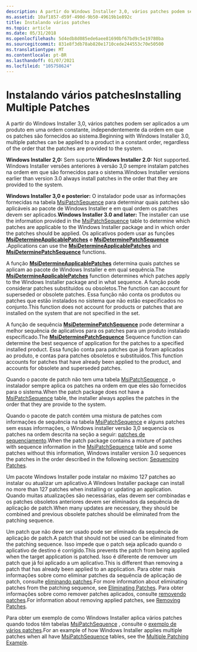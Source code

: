 ```yaml
---
description: A partir do Windows Installer 3,0, vários patches podem ser aplicados a um produto em uma ordem constante, independentemente da ordem em que os patches são fornecidos ao sistema.
ms.assetid: 10af1857-d59f-490d-9b50-49619b1e892c
title: Instalando vários patches
ms.topic: article
ms.date: 05/31/2018
ms.openlocfilehash: 5d4edb8d085ede6aee81690bf67bd9c5e19780ba
ms.sourcegitcommit: 831e8f3db78ab820e1710cede244553c70e50500
ms.translationtype: MT
ms.contentlocale: pt-BR
ms.lasthandoff: 01/07/2021
ms.locfileid: "105758624"
---
```

# <a name="installing-multiple-patches"></a><span data-ttu-id="65433-103">Instalando vários patches</span><span class="sxs-lookup"><span data-stu-id="65433-103">Installing Multiple Patches</span></span>

<span data-ttu-id="65433-104">A partir do Windows Installer 3,0, vários patches podem ser aplicados a um produto em uma ordem constante, independentemente da ordem em que os patches são fornecidos ao sistema.</span><span class="sxs-lookup"><span data-stu-id="65433-104">Beginning with Windows Installer 3.0, multiple patches can be applied to a product in a constant order, regardless of the order that the patches are provided to the system.</span></span>

<span data-ttu-id="65433-105">**Windows Installer 2,0:** Sem suporte.</span><span class="sxs-lookup"><span data-stu-id="65433-105">**Windows Installer 2.0:** Not supported.</span></span> <span data-ttu-id="65433-106">Windows Installer versões anteriores à versão 3,0 sempre instalam patches na ordem em que são fornecidos para o sistema.</span><span class="sxs-lookup"><span data-stu-id="65433-106">Windows Installer versions earlier than version 3.0 always install patches in the order that they are provided to the system.</span></span>

<span data-ttu-id="65433-107">**Windows Installer 3,0 e posterior:** O instalador pode usar as informações fornecidas na tabela [MsiPatchSequence](msipatchsequence-table.md) para determinar quais patches são aplicáveis ao pacote de Windows Installer e em qual ordem os patches devem ser aplicados.</span><span class="sxs-lookup"><span data-stu-id="65433-107">**Windows Installer 3.0 and later:** The installer can use the information provided in the [MsiPatchSequence](msipatchsequence-table.md) table to determine which patches are applicable to the Windows Installer package and in which order the patches should be applied.</span></span> <span data-ttu-id="65433-108">Os aplicativos podem usar as funções [**MsiDetermineApplicablePatches**](/windows/desktop/api/Msi/nf-msi-msidetermineapplicablepatchesa) e [**MsiDeterminePatchSequence**](/windows/desktop/api/Msi/nf-msi-msideterminepatchsequencea) .</span><span class="sxs-lookup"><span data-stu-id="65433-108">Applications can use the [**MsiDetermineApplicablePatches**](/windows/desktop/api/Msi/nf-msi-msidetermineapplicablepatchesa) and [**MsiDeterminePatchSequence**](/windows/desktop/api/Msi/nf-msi-msideterminepatchsequencea) functions.</span></span>

<span data-ttu-id="65433-109">A função [**MsiDetermineApplicablePatches**](/windows/desktop/api/Msi/nf-msi-msidetermineapplicablepatchesa) determina quais patches se aplicam ao pacote de Windows Installer e em qual sequência.</span><span class="sxs-lookup"><span data-stu-id="65433-109">The [**MsiDetermineApplicablePatches**](/windows/desktop/api/Msi/nf-msi-msidetermineapplicablepatchesa) function determines which patches apply to the Windows Installer package and in what sequence.</span></span> <span data-ttu-id="65433-110">A função pode considerar patches substituídos ou obsoletos.</span><span class="sxs-lookup"><span data-stu-id="65433-110">The function can account for superseded or obsolete patches.</span></span> <span data-ttu-id="65433-111">Essa função não conta os produtos ou patches que estão instalados no sistema que não estão especificados no conjunto.</span><span class="sxs-lookup"><span data-stu-id="65433-111">This function does not account for products or patches that are installed on the system that are not specified in the set.</span></span>

<span data-ttu-id="65433-112">A função de sequência [**MsiDeterminePatchSequence**](/windows/desktop/api/Msi/nf-msi-msideterminepatchsequencea) pode determinar a melhor sequência de aplicativos para os patches para um produto instalado especificado.</span><span class="sxs-lookup"><span data-stu-id="65433-112">The [**MsiDeterminePatchSequence**](/windows/desktop/api/Msi/nf-msi-msideterminepatchsequencea) Sequence function can determine the best sequence of application for the patches to a specified installed product.</span></span> <span data-ttu-id="65433-113">Essa função conta para patches que já foram aplicados ao produto, e contas para patches obsoletos e substituídos.</span><span class="sxs-lookup"><span data-stu-id="65433-113">This function accounts for patches that have already been applied to the product, and accounts for obsolete and superseded patches.</span></span>

<span data-ttu-id="65433-114">Quando o pacote de patch não tem uma tabela [MsiPatchSequence](msipatchsequence-table.md) , o instalador sempre aplica os patches na ordem em que eles são fornecidos para o sistema.</span><span class="sxs-lookup"><span data-stu-id="65433-114">When the patch package does not have a [MsiPatchSequence](msipatchsequence-table.md) table, the installer always applies the patches in the order that they are provide to the system.</span></span>

<span data-ttu-id="65433-115">Quando o pacote de patch contém uma mistura de patches com informações de sequência na tabela [MsiPatchSequence](msipatchsequence-table.md) e alguns patches sem essas informações, o Windows installer versão 3,0 sequencia os patches na ordem descrita na seção a seguir: [patches de sequenciamento](sequencing-patches.md).</span><span class="sxs-lookup"><span data-stu-id="65433-115">When the patch package contains a mixture of patches with sequence information in the [MsiPatchSequence](msipatchsequence-table.md) table and some patches without this information, Windows installer version 3.0 sequences the patches in the order described in the following section: [Sequencing Patches](sequencing-patches.md).</span></span>

<span data-ttu-id="65433-116">Um pacote Windows Installer pode instalar no máximo 127 patches ao instalar ou atualizar um aplicativo.</span><span class="sxs-lookup"><span data-stu-id="65433-116">A Windows Installer package can install no more than 127 patches when installing or updating an application.</span></span> <span data-ttu-id="65433-117">Quando muitas atualizações são necessárias, elas devem ser combinadas e os patches obsoletos anteriores devem ser eliminados da sequência de aplicação de patch.</span><span class="sxs-lookup"><span data-stu-id="65433-117">When many updates are necessary, they should be combined and previous obsolete patches should be eliminated from the patching sequence.</span></span>

<span data-ttu-id="65433-118">Um patch que não deve ser usado pode ser eliminado da sequência de aplicação de patch.</span><span class="sxs-lookup"><span data-stu-id="65433-118">A patch that should not be used can be eliminated from the patching sequence.</span></span> <span data-ttu-id="65433-119">Isso impede que o patch seja aplicado quando o aplicativo de destino é corrigido.</span><span class="sxs-lookup"><span data-stu-id="65433-119">This prevents the patch from being applied when the target application is patched.</span></span> <span data-ttu-id="65433-120">Isso é diferente de remover um patch que já foi aplicado a um aplicativo.</span><span class="sxs-lookup"><span data-stu-id="65433-120">This is different than removing a patch that has already been applied to an application.</span></span> <span data-ttu-id="65433-121">Para obter mais informações sobre como eliminar patches da sequência de aplicação de patch, consulte [eliminando patches](eliminating-patches.md).</span><span class="sxs-lookup"><span data-stu-id="65433-121">For more information about eliminating patches from the patching sequence, see [Eliminating Patches](eliminating-patches.md).</span></span> <span data-ttu-id="65433-122">Para obter informações sobre como remover patches aplicados, consulte [removendo patches](removing-patches.md).</span><span class="sxs-lookup"><span data-stu-id="65433-122">For information about removing applied patches, see [Removing Patches](removing-patches.md).</span></span>

<span data-ttu-id="65433-123">Para obter um exemplo de como Windows Installer aplica vários patches quando todos têm tabelas [MsiPatchSequence](msipatchsequence-table.md) , consulte o [exemplo de vários patches](multiple-patching-example.md).</span><span class="sxs-lookup"><span data-stu-id="65433-123">For an example of how Windows Installer applies multiple patches when all have [MsiPatchSequence](msipatchsequence-table.md) tables, see the [Multiple Patching Example](multiple-patching-example.md).</span></span>

 

 



